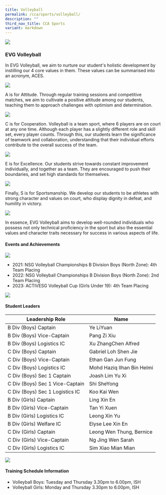 ```yaml
---
title: Volleyball
permalink: /cca/sports/volleyball/
description: ""
third_nav_title: CCA Sports
variant: markdown
---
```

![](/images/Co%20Curricular%20@%20EVG/Sports%20CCA/Volleyball/_vball1.jpeg)

### EVG Volleyball
	
In EVG Volleyball, we aim to nurture our student's holistic development by instilling our 4 core values in them. These values can be summarised into an acronym, ACES. 

![](/images/Co%20Curricular%20@%20EVG/Sports%20CCA/Volleyball/vball22_02.jpg)

A is for Attitude. Through regular training sessions and competitive matches, we aim to cultivate a positive attitude among our students, teaching them to approach challenges with optimism and determination. 

![](/images/Co%20Curricular%20@%20EVG/Sports%20CCA/Volleyball/vball21_05.jpg)

C is for Cooperation. Volleyball is a team sport, where 6 players are on court at any one time. Although each player has a slightly different role and skill set, every player counts. Through this, our students learn the significance of teamwork and collaboration, understanding that their individual efforts contribute to the overall success of the team.

![](/images/Co%20Curricular%20@%20EVG/Sports%20CCA/Volleyball/vball23_09.jpeg)

E is for Excellence. Our students strive towards constant improvement individually, and together as a team. They are encouraged to push their boundaries, and set high standards for themselves.

![](/images/Co%20Curricular%20@%20EVG/Sports%20CCA/Volleyball/vball22_03.jpg)

Finally, S is for Sportsmanship. We develop our students to be athletes with strong character and values on court, who display dignity in defeat, and humility in victory.

![](/images/Co%20Curricular%20@%20EVG/Sports%20CCA/Volleyball/vball21_04.jpg)

In essence, EVG Volleyball aims to develop well-rounded individuals who possess not only technical proficiency in the sport but also the essential values and character traits necessary for success in various aspects of life.	
	

#### Events and Achievements

![](/images/Co%20Curricular%20@%20EVG/Sports%20CCA/Volleyball/vball22_04.jpg)

* 2021: NSG Volleyball Championships B Division Boys (North Zone): 4th Team Placing
* 2022: NSG Volleyball Championships B Division Boys (North Zone): 2nd Team Placing
* 2023: ACTIVESG Volleyball Cup (Girls Under 19): 4th Team Placing

![](/images/Co%20Curricular%20@%20EVG/Sports%20CCA/Volleyball/vball23_08.jpeg)

#### Student Leaders

| Leadership Role | Name |
|-------|-------|
| B Div (Boys) Captain | Ye LiYuan | 
| B Div (Boys) Vice-Captain | Pang Zi Xiu |
| B Div (Boys) Logistics IC | Xu ZhangChen Alfred |
| C Div (Boys) Captain | Gabriel Loh Shen Jie | 
| C Div (Boys) Vice-Captain | Ethan Gan Jun Fung |
| C Div (Boys) Logistics IC | Mohd Haziq Ilhan Bin Helmi|
| C Div (Boys) Sec 1 Captain | Joash Lim Yu Xi | 
| C Div (Boys) Sec 1 Vice-Captain | Shi SheYong |
| C Div (Boys) Sec 1 Logistics IC | Koo Kai Wen|
| B Div (Girls) Captain | Ling Xin En | 
| B Div (Girls) Vice-Captain | Tan Yi Xuen |
| B Div (Girls) Logistics IC | Leong Xin Yu |
| B Div (Girls) Welfare IC | Elyse Lee Xin En |
| C Div (Girls) Captain | Leong Wen Thung, Bernice | 
| C Div (Girls) Vice-Captain | Ng Jing Wen Sarah |
| C Div (Girls) Logistics IC | Sim Xiao Mian Mian|  |

![](/images/Co%20Curricular%20@%20EVG/Sports%20CCA/Volleyball/vball22_05.jpg)

#### Training Schedule Information
* Volleyball Boys: Tuesday and Thursday 3.30pm to 6.00pm, ISH
* Volleyball Girls: Monday and Thursday 3.30pm to 6.00pm, ISH